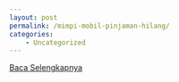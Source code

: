 ```yaml
---
layout: post
permalink: /mimpi-mobil-pinjaman-hilang/
categories:
    - Uncategorized
---
```


[Baca Selengkapnya](/06)